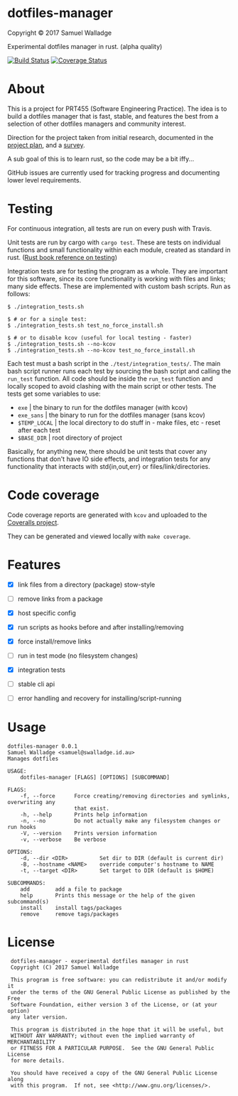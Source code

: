 # dotfiles-manager

Copyright © 2017 Samuel Walladge

Experimental dotfiles manager in rust. (alpha quality)

[![Build Status](https://travis-ci.org/swalladge/dotfiles-manager.svg?branch=master)](https://travis-ci.org/swalladge/dotfiles-manager)
[![Coverage Status](https://coveralls.io/repos/github/swalladge/dotfiles-manager/badge.svg?branch=master)](https://coveralls.io/github/swalladge/dotfiles-manager?branch=master)

# About

This is a project for PRT455 (Software Engineering Practice).
The idea is to build a dotfiles manager that is fast, stable, and features the
best from a selection of other dotfiles managers and community interest.

Direction for the project taken from initial research, documented in the
[project plan](docs/PRT455-project-plan-SamuelWalladge.pdf), and a
[survey](https://swalladge.id.au/posts/2017/08/07/dotfiles-config-survey.html).

A sub goal of this is to learn rust, so the code may be a bit iffy...

GitHub issues are currently used for tracking progress and documenting
lower level requirements.


# Testing

For continuous integration, all tests are run on every push with Travis.

Unit tests are run by cargo with `cargo test`. These are tests on individual
functions and small functionality within each module, created as standard in
rust. ([Rust book reference on testing](https://doc.rust-lang.org/stable/book/second-edition/ch11-01-writing-tests.html))

Integration tests are for testing the program as a whole. They are important
for this software, since its core functionality is working with files and
links; many side effects. These are implemented with custom bash scripts. Run
as follows:

```
$ ./integration_tests.sh

$ # or for a single test:
$ ./integration_tests.sh test_no_force_install.sh

$ # or to disable kcov (useful for local testing - faster)
$ ./integration_tests.sh --no-kcov
$ ./integration_tests.sh --no-kcov test_no_force_install.sh
```

Each test must a bash script in the `./test/integration_tests/`. The main bash
script runner runs each test by sourcing the bash script and calling the
`run_test` function. All code should be inside the `run_test` function and
locally scoped to avoid clashing with the main script or other tests.
The tests get some variables to use:

- `exe`           | the binary to run for the dotfiles manager (with kcov)
- `exe_sans`      | the binary to run for the dotfiles manager (sans kcov)
- `$TEMP_LOCAL`   | the local directory to do stuff in - make files, etc - reset after each test
- `$BASE_DIR`     | root directory of project

Basically, for anything new, there should be unit tests that cover any
functions that don't have IO side effects, and integration tests for any
functionality that interacts with std{in,out,err} or files/link/directories.


# Code coverage

Code coverage reports are generated with `kcov` and uploaded to the [Coveralls
project](https://coveralls.io/github/swalladge/dotfiles-manager).

They can be generated and viewed locally with `make coverage`.


# Features

- [x] link files from a directory (package) stow-style
- [ ] remove links from a package
- [x] host specific config
- [x] run scripts as hooks before and after installing/removing
- [x] force install/remove links
- [ ] run in test mode (no filesystem changes)
- [x] integration tests
- [ ] stable cli api
- [ ] error handling and recovery for installing/script-running


# Usage

```
dotfiles-manager 0.0.1
Samuel Walladge <samuel@swalladge.id.au>
Manages dotfiles

USAGE:
    dotfiles-manager [FLAGS] [OPTIONS] [SUBCOMMAND]

FLAGS:
    -f, --force      Force creating/removing directories and symlinks, overwriting any
                     that exist.
    -h, --help       Prints help information
    -n, --no         Do not actually make any filesystem changes or run hooks
    -V, --version    Prints version information
    -v, --verbose    Be verbose

OPTIONS:
    -d, --dir <DIR>          Set dir to DIR (default is current dir)
    -B, --hostname <NAME>    override computer's hostname to NAME
    -t, --target <DIR>       Set target to DIR (default is $HOME)

SUBCOMMANDS:
    add        add a file to package
    help       Prints this message or the help of the given subcommand(s)
    install    install tags/packages
    remove     remove tags/packages
```


# License

     dotfiles-manager - experimental dotfiles manager in rust
     Copyright (C) 2017 Samuel Walladge

     This program is free software: you can redistribute it and/or modify it
     under the terms of the GNU General Public License as published by the Free
     Software Foundation, either version 3 of the License, or (at your option)
     any later version.

     This program is distributed in the hope that it will be useful, but
     WITHOUT ANY WARRANTY; without even the implied warranty of MERCHANTABILITY
     or FITNESS FOR A PARTICULAR PURPOSE.  See the GNU General Public License
     for more details.

     You should have received a copy of the GNU General Public License along
     with this program.  If not, see <http://www.gnu.org/licenses/>.
